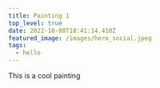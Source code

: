 ```yaml
---
title: Painting 1
top_level: true
date: 2022-10-08T18:41:14.410Z
featured_image: /images/hero_social.jpeg
tags:
  - hello
---
```

This is a cool painting